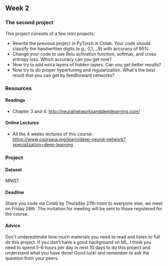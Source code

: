 ## Week 2
### The second project
This project consists of a few mini projects:
- Rewrite the previous project in PyTorch in Colab. Your code should  classify the handwritten digits (e.g., 0,1,..,9) with accuracy of 95%.
- Change your code to use Relu activation function, softmax, and cross entropy loss. Which accuracy can you get now?
- Now try to add extra layers of hidden layers. Can you get better results?
- Now try to do proper hypertuning and regularization. What's the best result that you can get by feedforward networks?
### Resources
#### Readings
- Chapter 3 and 4: http://neuralnetworksanddeeplearning.com/
#### Online Lectures
- All the 4 weeks lectures of this course: https://www.coursera.org/learn/deep-neural-network?specialization=deep-learning
### Project
#### Dataset
MNIST
#### Deadline
 Share you code via Colab by Thursday 27th noon to everyone else, we meet on Friday 28th. The invitation for meeting will be sent to those registered for the course.
#### Advice
 Don't underestimate how much materials you need to read and listen to full do this project.  If you don't have a good background on ML, I think you need to spend 5-6 hours per day in next 10 days to do this project and understand what you have done! Good luck! and remember to ask the question from your peers.